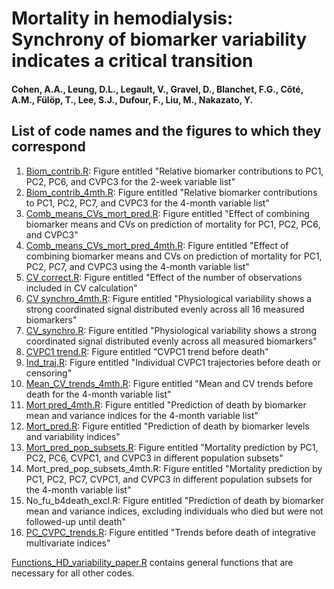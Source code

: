 # Mortality in hemodialysis: Synchrony of biomarker variability indicates a critical transition

#### Cohen, A.A., Leung, D.L., Legault, V., Gravel, D., Blanchet, F.G., Côté, A.M., Fülöp, T., Lee, S.J., Dufour, F., Liu, M., Nakazato, Y.

## List of code names and the figures to which they correspond

1. [Biom_contrib.R](https://github.com/cohenaginglab/HD_variability/blob/2bd133778b3dd4c511ff252eb54c07970767f996/Biom%20contrib.R): Figure entitled "Relative biomarker contributions to PC1, PC2, PC6, and CVPC3 for the 2-week variable list"
2. [Biom_contrib_4mth.R](https://github.com/cohenaginglab/HD_variability/blob/2bd133778b3dd4c511ff252eb54c07970767f996/Biom%20contrib_4mth.R): Figure entitled "Relative biomarker contributions to PC1, PC2, PC7, and CVPC3 for the 4-month variable list"
3. [Comb_means_CVs_mort_pred.R](https://github.com/cohenaginglab/HD_variability/blob/9e03a1546069d3f2e667309e9458712d3a288ecc/Comb_means_CVs_mort_pred.R): Figure entitled "Effect of combining biomarker means and CVs on prediction of mortality for PC1, PC2, PC6, and CVPC3"
4. [Comb_means_CVs_mort_pred_4mth.R](https://github.com/cohenaginglab/HD_variability/blob/9e03a1546069d3f2e667309e9458712d3a288ecc/Comb_means_CVs_mort_pred_4mth.R): Figure entitled "Effect of combining biomarker means and CVs on prediction of mortality for PC1, PC2, PC7, and CVPC3 using the 4-month variable list"
5. [CV correct.R](https://github.com/cohenaginglab/HD_variability/blob/9e03a1546069d3f2e667309e9458712d3a288ecc/CV%20correct.R): Figure entitled "Effect of the number of observations included in CV calculation"
6. [CV synchro_4mth.R](https://github.com/cohenaginglab/HD_variability/blob/9e03a1546069d3f2e667309e9458712d3a288ecc/CV%20synchro_4mth.R): Figure entitled "Physiological variability shows a strong coordinated signal distributed evenly across all 16 measured biomarkers"
7. [CV_synchro.R](https://github.com/cohenaginglab/HD_variability/blob/9e03a1546069d3f2e667309e9458712d3a288ecc/CV_synchro.R): Figure entitled "Physiological variability shows a strong coordinated signal distributed evenly across all measured biomarkers"
8. [CVPC1 trend.R](https://github.com/cohenaginglab/HD_variability/blob/9e03a1546069d3f2e667309e9458712d3a288ecc/CVPC1%20trend.R): Figure entitled "CVPC1 trend before death"
9. [Ind_traj.R](https://github.com/cohenaginglab/HD_variability/blob/9e03a1546069d3f2e667309e9458712d3a288ecc/Ind_traj.R): Figure entitled "Individual CVPC1 trajectories before death or censoring"
10. [Mean_CV_trends_4mth.R](https://github.com/cohenaginglab/HD_variability/blob/bdb00b73e164969c9facb592ad0dc1e848d8e543/Mean_CV_trends_4mth.R): Figure entitled "Mean and CV trends before death for the 4-month variable list"
11. [Mort pred_4mth.R](https://github.com/cohenaginglab/HD_variability/blob/bdb00b73e164969c9facb592ad0dc1e848d8e543/Mort%20pred_4mth.R): Figure entitled "Prediction of death by biomarker mean and variance indices for the 4-month variable list"
12. [Mort_pred.R](https://github.com/cohenaginglab/HD_variability/blob/bdb00b73e164969c9facb592ad0dc1e848d8e543/Mort_pred.R): Figure entitled "Prediction of death by biomarker levels and variability indices"
13. [Mort_pred_pop_subsets.R](https://github.com/cohenaginglab/HD_variability/blob/bdb00b73e164969c9facb592ad0dc1e848d8e543/Mort_pred_pop_subsets.R): Figure entitled "Mortality prediction by PC1, PC2, PC6, CVPC1, and CVPC3 in different population subsets"
14. Mort_pred_pop_subsets_4mth.R: Figure entitled "Mortality prediction by PC1, PC2, PC7, CVPC1, and CVPC3 in different population subsets for the 4-month variable list"
15. No_fu_b4death_excl.R: Figure entitled "Prediction of death by biomarker mean and variance indices, excluding individuals who died but were not followed-up until death"
16. [PC_CVPC_trends.R](https://github.com/cohenaginglab/HD_variability/blob/bdb00b73e164969c9facb592ad0dc1e848d8e543/PC_CVPC_trends.R): Figure entitled "Trends before death of integrative multivariate indices"

[Functions_HD_variability_paper.R](https://github.com/cohenaginglab/HD_variability/blob/9e03a1546069d3f2e667309e9458712d3a288ecc/Functions_HD_variability_paper.R) contains general functions that are necessary for all other codes.
